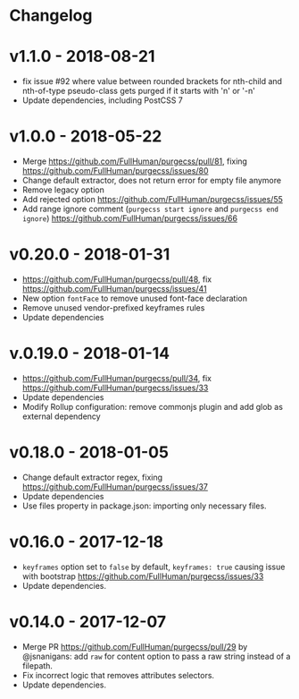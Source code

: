 # Changelog

# v1.1.0 - 2018-08-21

* fix issue #92 where value between rounded brackets for nth-child and nth-of-type pseudo-class gets purged if it starts with 'n' or '-n'
* Update dependencies, including PostCSS 7

# v1.0.0 - 2018-05-22

* Merge https://github.com/FullHuman/purgecss/pull/81, fixing https://github.com/FullHuman/purgecss/issues/80
* Change default extractor, does not return error for empty file anymore
* Remove legacy option
* Add rejected option https://github.com/FullHuman/purgecss/issues/55
* Add range ignore comment (`purgecss start ignore` and `purgecss end ignore`) https://github.com/FullHuman/purgecss/issues/66

# v0.20.0 - 2018-01-31

* https://github.com/FullHuman/purgecss/pull/48, fix https://github.com/FullHuman/purgecss/issues/41
* New option `fontFace` to remove unused font-face declaration
* Remove unused vendor-prefixed keyframes rules
* Update dependencies



# v.0.19.0 - 2018-01-14

* https://github.com/FullHuman/purgecss/pull/34, fix https://github.com/FullHuman/purgecss/issues/33
* Update dependencies
* Modify Rollup configuration: remove commonjs plugin and add glob as external dependency

# v0.18.0 - 2018-01-05

* Change default extractor regex, fixing https://github.com/FullHuman/purgecss/issues/37
* Update dependencies
* Use files property in package.json: importing only necessary files.

# v0.16.0 - 2017-12-18

* `keyframes` option set to `false` by default, `keyframes: true` causing issue with bootstrap https://github.com/FullHuman/purgecss/issues/33
* Update dependencies.

# v0.14.0 - 2017-12-07

* Merge PR https://github.com/FullHuman/purgecss/pull/29 by @jsnanigans: add
  `raw` for content option to pass a raw string instead of a filepath.
* Fix incorrect logic that removes attributes selectors.
* Update dependencies.
